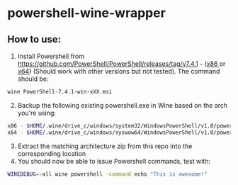 # powershell-wine-wrapper

## How to use:

1. Install Powershell from https://github.com/PowerShell/PowerShell/releases/tag/v7.4.1 - ([x86 ](https://github.com/PowerShell/PowerShell/releases/download/v7.4.1/PowerShell-7.4.1-win-x86.msi)or [x64](https://github.com/PowerShell/PowerShell/releases/download/v7.4.1/PowerShell-7.4.1-win-x64.msi)) (Should work with other versions but not tested). The command should be:
```bash
wine PowerShell-7.4.1-win-xXX.msi
```
2. Backup the following existing powershell.exe in Wine based on the arch you're using:
```bash
x86 - $HOME/.wine/drive_c/windows/system32/WindowsPowerShell/v1.0/powershell.exe
x64 - $HOME/.wine/drive_c/windows/syswow64/WindowsPowerShell/v1.0/powershell.exe
```
3. Extract the matching architecture zip from this repo into the corresponding location
4. You should now be able to issue Powershell commands, test with:
```bash
WINEDEBUG=-all wine powershell -command echo "This is awesome!"
```
